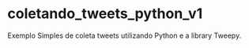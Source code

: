 # coletando_tweets_python_v1
Exemplo Simples de coleta tweets utilizando Python e a library Tweepy.
